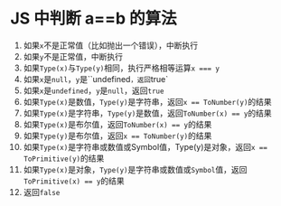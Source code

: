 # JS 中判断 a==b 的算法

1. 如果`x`不是正常值（比如抛出一个错误），中断执行
2. 如果`y`不是正常值，中断执行
3. 如果`Type(x)`与`Type(y)`相同，执行严格相等运算`x === y`
4. 如果`x`是`null`，`y`是``undefined`，返回`true`
5. 如果`x`是`undefined`，`y`是`null`，返回`true`
6. 如果`Type(x)`是数值，`Type(y)`是字符串，返回`x == ToNumber(y)`的结果
7. 如果`Type(x)`是字符串，`Type(y)`是数值，返回`ToNumber(x) == y`的结果
8. 如果`Type(x)`是布尔值，返回`ToNumber(x) == y`的结果
9. 如果`Type(y)`是布尔值，返回`x == ToNumber(y)`的结果
10. 如果`Type(x)`是字符串或数值或Symbol值，Type(y)是对象，返回`x == ToPrimitive(y)`的结果
11. 如果`Type(x)`是对象，`Type(y)`是字符串或数值或`Symbol`值，返回`ToPrimitive(x) == y`的结果
12. 返回`false`
